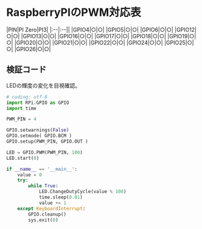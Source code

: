 # RaspberryPIのPWM対応表

|PIN|PI Zero|PI3|
|:--|:--||
|GPIO4|○|○|
|GPIO5|○|○|
|GPIO6|○|○|
|GPIO12|○|○|
|GPIO13|○|○|
|GPIO16|○|○|
|GPIO17|○|○|
|GPIO18|○|○|
|GPIO19|○|○|
|GPIO20|○|○|
|GPIO21|○|○|
|GPIO22|○|○|
|GPIO24|○|○|
|GPIO25|○|○|
|GPIO26|○|○|

## 検証コード

LEDの輝度の変化を目視確認。

```python
# coding: utf-8
import RPi.GPIO as GPIO
import time

PWM_PIN = 4

GPIO.setwarnings(False)
GPIO.setmode( GPIO.BCM )
GPIO.setup(PWM_PIN, GPIO.OUT )

LED = GPIO.PWM(PWM_PIN, 100)
LED.start(0)

if __name__ == '__main__':
    value = 0
    try:
        while True:
            LED.ChangeDutyCycle(value % 100)
            time.sleep(0.01)
            value += 1
    except KeyboardInterrupt:
        GPIO.cleanup()
        sys.exit(0)
```